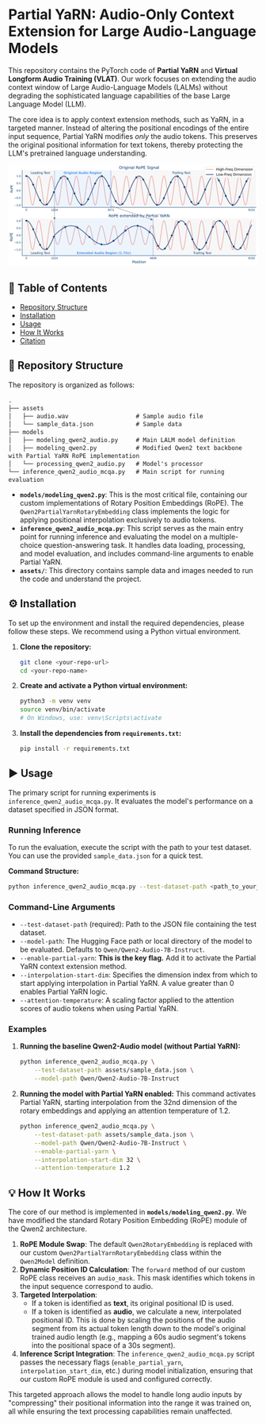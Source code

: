 
# Partial YaRN: Audio-Only Context Extension for Large Audio-Language Models

This repository contains the PyTorch code of **Partial YaRN** and **Virtual Longform Audio Training (VLAT)**. Our work focuses on extending the audio context window of Large Audio-Language Models (LALMs) without degrading the sophisticated language capabilities of the base Large Language Model (LLM).

The core idea is to apply context extension methods, such as YaRN, in a targeted manner. Instead of altering the positional encodings of the entire input sequence, Partial YaRN modifies *only* the audio tokens. This preserves the original positional information for text tokens, thereby protecting the LLM's pretrained language understanding.

![Partial YaRN Concept](assets/partial_yarn.png)

## 📌 Table of Contents
* [Repository Structure](#-repository-structure)
* [Installation](#-installation)
* [Usage](#-usage)
* [How It Works](#-how-it-works)
* [Citation](#-citation)

## 📂 Repository Structure

The repository is organized as follows:

```
.
├── assets
│   ├── audio.wav                   # Sample audio file
│   └── sample_data.json            # Sample data
├── models
│   ├── modeling_qwen2_audio.py     # Main LALM model definition
│   ├── modeling_qwen2.py           # Modified Qwen2 text backbone with Partial YaRN RoPE implementation
│   └── processing_qwen2_audio.py   # Model's processor
└── inference_qwen2_audio_mcqa.py   # Main script for running evaluation
```

-   **`models/modeling_qwen2.py`**: This is the most critical file, containing our custom implementations of Rotary Position Embeddings (RoPE). The `Qwen2PartialYarnRotaryEmbedding` class implements the logic for applying positional interpolation exclusively to audio tokens.
-   **`inference_qwen2_audio_mcqa.py`**: This script serves as the main entry point for running inference and evaluating the model on a multiple-choice question-answering task. It handles data loading, processing, and model evaluation, and includes command-line arguments to enable Partial YaRN.
-   **`assets/`**: This directory contains sample data and images needed to run the code and understand the project.

## ⚙️ Installation

To set up the environment and install the required dependencies, please follow these steps. We recommend using a Python virtual environment.

1.  **Clone the repository:**
    ```bash
    git clone <your-repo-url>
    cd <your-repo-name>
    ```

2.  **Create and activate a Python virtual environment:**
    ```bash
    python3 -m venv venv
    source venv/bin/activate
    # On Windows, use: venv\Scripts\activate
    ```

3.  **Install the dependencies from `requirements.txt`:**
    ```bash
    pip install -r requirements.txt
    ```

## ▶️ Usage

The primary script for running experiments is `inference_qwen2_audio_mcqa.py`. It evaluates the model's performance on a dataset specified in JSON format.

### Running Inference

To run the evaluation, execute the script with the path to your test dataset. You can use the provided `sample_data.json` for a quick test.

**Command Structure:**
```bash
python inference_qwen2_audio_mcqa.py --test-dataset-path <path_to_your_data.json> [OPTIONS]
```

### Command-Line Arguments

-   `--test-dataset-path` (required): Path to the JSON file containing the test dataset.
-   `--model-path`: The Hugging Face path or local directory of the model to be evaluated. Defaults to `Qwen/Qwen2-Audio-7B-Instruct`.
-   `--enable-partial-yarn`: **This is the key flag.** Add it to activate the Partial YaRN context extension method.
-   `--interpolation-start-dim`: Specifies the dimension index from which to start applying interpolation in Partial YaRN. A value greater than 0 enables Partial YaRN logic.
-   `--attention-temperature`: A scaling factor applied to the attention scores of audio tokens when using Partial YaRN.

### Examples

1.  **Running the baseline Qwen2-Audio model (without Partial YaRN):**
    ```bash
    python inference_qwen2_audio_mcqa.py \
        --test-dataset-path assets/sample_data.json \
        --model-path Qwen/Qwen2-Audio-7B-Instruct
    ```

2.  **Running the model with Partial YaRN enabled:**
    This command activates Partial YaRN, starting interpolation from the 32nd dimension of the rotary embeddings and applying an attention temperature of 1.2.
    ```bash
    python inference_qwen2_audio_mcqa.py \
        --test-dataset-path assets/sample_data.json \
        --model-path Qwen/Qwen2-Audio-7B-Instruct \
        --enable-partial-yarn \
        --interpolation-start-dim 32 \
        --attention-temperature 1.2
    ```

## 💡 How It Works

The core of our method is implemented in **`models/modeling_qwen2.py`**. We have modified the standard Rotary Position Embedding (RoPE) module of the Qwen2 architecture.

1.  **RoPE Module Swap**: The default `Qwen2RotaryEmbedding` is replaced with our custom `Qwen2PartialYarnRotaryEmbedding` class within the `Qwen2Model` definition.
2.  **Dynamic Position ID Calculation**: The `forward` method of our custom RoPE class receives an `audio_mask`. This mask identifies which tokens in the input sequence correspond to audio.
3.  **Targeted Interpolation**:
    -   If a token is identified as **text**, its original positional ID is used.
    -   If a token is identified as **audio**, we calculate a new, interpolated positional ID. This is done by scaling the positions of the audio segment from its actual token length down to the model's original trained audio length (e.g., mapping a 60s audio segment's tokens into the positional space of a 30s segment).
4.  **Inference Script Integration**: The `inference_qwen2_audio_mcqa.py` script passes the necessary flags (`enable_partial_yarn`, `interpolation_start_dim`, etc.) during model initialization, ensuring that our custom RoPE module is used and configured correctly.

This targeted approach allows the model to handle long audio inputs by "compressing" their positional information into the range it was trained on, all while ensuring the text processing capabilities remain unaffected.